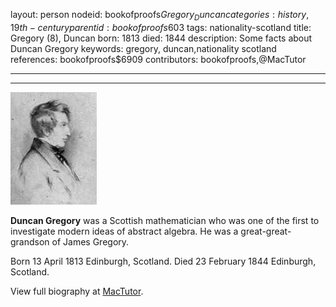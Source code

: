 layout: person
nodeid: bookofproofs$Gregory_Duncan
categories: history,19th-century
parentid: bookofproofs$603
tags: nationality-scotland
title: Gregory (8), Duncan
born: 1813
died: 1844
description: Some facts about Duncan Gregory
keywords: gregory, duncan,nationality scotland
references: bookofproofs$6909
contributors: bookofproofs,@MacTutor

---


---

![Gregory_Duncan.jpg](https://github.com/bookofproofs/bookofproofs.github.io/blob/main/_sources/_assets/images/portraits/Gregory_Duncan.jpg?raw=true)

**Duncan Gregory** was a Scottish mathematician who was one of the first to investigate modern ideas of abstract algebra. He was a great-great-grandson of James Gregory.

Born 13 April 1813 Edinburgh, Scotland. Died 23 February 1844 Edinburgh, Scotland.


View full biography at [MacTutor](https://mathshistory.st-andrews.ac.uk/Biographies/Gregory_Duncan/).